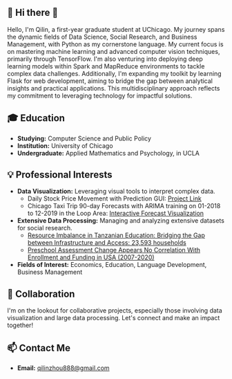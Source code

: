 ## 👋 Hi there 👋
Hello, I'm Qilin, a first-year graduate student at UChicago. My journey spans the dynamic fields of Data Science, Social Research, and Business Management, with Python as my cornerstone language. My current focus is on mastering machine learning and advanced computer vision techniques, primarily through TensorFlow. I'm also venturing into deploying deep learning models within Spark and MapReduce environments to tackle complex data challenges. Additionally, I'm expanding my toolkit by learning Flask for web development, aiming to bridge the gap between analytical insights and practical applications. This multidisciplinary approach reflects my commitment to leveraging technology for impactful solutions.
 
## 🎓 Education
- **Studying:** Computer Science and Public Policy
- **Institution:** University of Chicago
- **Undergraduate:** Applied Mathematics and Psychology, in UCLA

## 💡 Professional Interests
- **Data Visualization:** Leveraging visual tools to interpret complex data.
  - Daily Stock Price Movement with Prediction GUI: [Project Link](https://github.com/qilinzho56/SP500_Voldemort)
  - Chicago Taxi Trip 90-day Forecasts with ARIMA training on 01-2018 to 12-2019 in the Loop Area: [Interactive Forecast Visualization](https://uchicago.maps.arcgis.com/apps/instant/interactivelegend/index.html?appid=b86cf5285a344c19bc4d5244e9e0f578)
- **Extensive Data Processing:** Managing and analyzing extensive datasets for social research.
  - [Resource Imbalance in Tanzanian Education: Bridging the Gap between Infrastructure and Access: 23,593 households](https://experience.arcgis.com/experience/67f3c5be15e04f859b269f6d159f25f2)
  - [Preschool Assessment Change Appears No Correlation With Enrollment and Funding in USA (2007-2020)](https://arcg.is/0f0rHH0)
- **Fields of Interest:** Economics, Education, Language Development, Business Management
  
## 👥 Collaboration
I'm on the lookout for collaborative projects, especially those involving data visualization and large data processing. Let's connect and make an impact together!

## 📫 Contact Me
- **Email:** [qilinzhou888@gmail.com](mailto:qilinzhou888@gmail.com)



